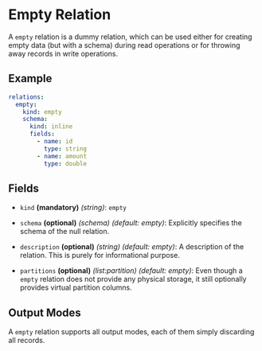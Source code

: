 # Empty Relation

A `empty` relation is a dummy relation, which can be used either for creating empty
data (but with a schema) during read operations or for throwing away records in
write operations. 

## Example
```yaml
relations:
  empty:
    kind: empty
    schema:
      kind: inline
      fields:
        - name: id
          type: string
        - name: amount
          type: double
```

## Fields
* `kind` **(mandatory)** *(string)*: `empty`

* `schema` **(optional)** *(schema)* *(default: empty)*:
  Explicitly specifies the schema of the null relation. 

* `description` **(optional)** *(string)* *(default: empty)*:
  A description of the relation. This is purely for informational purpose.

* `partitions` **(optional)** *(list:partition)* *(default: empty)*:
  Even though a `empty` relation does not provide any physical storage, it still optionally 
  provides virtual partition columns.


## Output Modes
A `empty` relation supports all output modes, each of them simply discarding all records.
